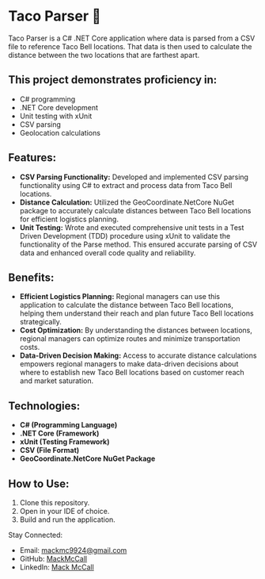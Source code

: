 # Taco Parser 🌮

Taco Parser is a C# .NET Core application where data is parsed from a CSV file to reference Taco Bell locations. That data is then used to calculate the distance between the two locations that are farthest apart.

## This project demonstrates proficiency in:
- C# programming
- .NET Core development
- Unit testing with xUnit
- CSV parsing
- Geolocation calculations

## Features:

- **CSV Parsing Functionality:** Developed and implemented CSV parsing functionality using C# to extract and process data from Taco Bell locations.
- **Distance Calculation:** Utilized the GeoCoordinate.NetCore NuGet package to accurately calculate distances between Taco Bell locations for efficient logistics planning.
- **Unit Testing:** Wrote and executed comprehensive unit tests in a Test Driven Development (TDD) procedure using xUnit to validate the functionality of the Parse method. This ensured accurate parsing of CSV data and enhanced overall code quality and reliability.

## Benefits:

- **Efficient Logistics Planning:** Regional managers can use this application to calculate the distance between Taco Bell locations, helping them understand their reach and plan future Taco Bell locations strategically.
- **Cost Optimization:** By understanding the distances between locations, regional managers can optimize routes and minimize transportation costs.
- **Data-Driven Decision Making:** Access to accurate distance calculations empowers regional managers to make data-driven decisions about where to establish new Taco Bell locations based on customer reach and market saturation.

## Technologies:

- **C# (Programming Language)**
- **.NET Core (Framework)**
- **xUnit (Testing Framework)**
- **CSV (File Format)**
- **GeoCoordinate.NetCore NuGet Package**


## How to Use:

1. Clone this repository.
2. Open in your IDE of choice.
3. Build and run the application.

Stay Connected:
- Email: [mackmc9924@gmail.com](mailto:mackmc9924@gmail.com)
- GitHub: [MackMcCall](https://github.com/MackMcCall)
- LinkedIn: [Mack McCall](https://www.linkedin.com/in/mack-mccall)
